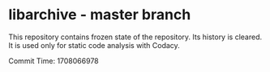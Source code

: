 # libarchive - master branch

This repository contains frozen state of the repository.
Its history is cleared. It is used only for static code
analysis with Codacy.

Commit Time: 1708066978